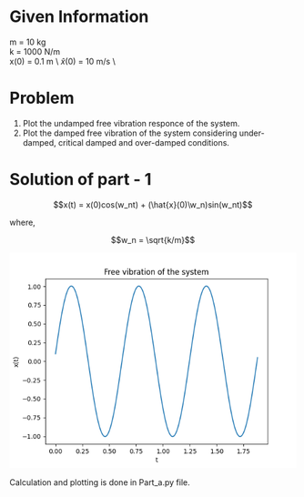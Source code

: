 # Given Information

m = 10 kg \
k = 1000 N/m \
x(0) = 0.1 m \ 
$\hat{x}$(0) = 10 m/s \

# Problem

1. Plot the undamped free vibration responce of the system.
2. Plot the damped free vibration of the system considering under-damped, critical damped and over-damped conditions.

# Solution of part - 1
```math
x(t) = x(0)cos(w_nt) + (\hat{x}(0)\w_n)sin(w_nt)
```
where,

```math
w_n = \sqrt{k/m}
```

![plot](./Part_1_Plot.png)


Calculation and plotting is done in Part_a.py file.


